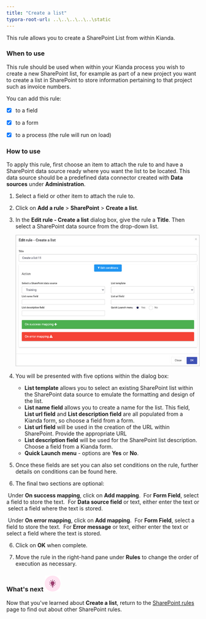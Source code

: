 ```yaml
---
title: "Create a list"
typora-root-url: ..\..\..\..\..\static
---
```


This rule allows you to create a SharePoint List from within Kianda.

### When to use

This rule should be used when within your Kianda process you wish to create a new SharePoint list, for example as part of a new project you want to create a list in SharePoint to store information pertaining to that project such as invoice numbers.

You can add this rule:

- [x] to a field
- [x] to a form 
- [x] to a process (the rule will run on load)


### How to use

To apply this rule, first choose an item to attach the rule to and have a SharePoint data source ready where you want the list to be located. This data source should be a predefined data connector created with **Data sources** under **Administration**. 

1. Select a field or other item to attach the rule to.

2. Click on **Add a rule** > **SharePoint** > **Create a list**. 

3. In the **Edit rule - Create a list** dialog box, give the rule a **Title**. Then select a SharePoint data source from the drop-down list.

     ![Create a list rule dialog box](/images/create-a-list-rule.jpg)

4. You will be presented with five options within the dialog box:

   - **List template** allows you to select an existing SharePoint list within the SharePoint data source to emulate the formatting and design of the list. 
   - **List name field** allows you to create a name for the list. This field, **List url field** and **List description field** are all populated from a Kianda form, so choose a field from a form.
   - **List url field** will be used in the creation of the URL within SharePoint. Provide the appropriate URL
   - **List description field** will be used for the SharePoint list description. Choose a field from a Kianda form.
   - **Quick Launch menu** - options are **Yes** or **No**.

5. Once these fields are set you can also set conditions on the rule, further details on conditions can be found here.

6. The final two sections are optional: 

​			Under **On success mapping**, click on **Add mapping**. 
​				For **Form Field**, select a field to store the text. 
​				For **Data source field** or text, either enter the text or 
​				select a field where the text is stored.

​			Under **On error mapping**, click on **Add mapping**. 
​				For **Form Field**, select a field to store the text. 
​				For **Error message** or text, either enter the text or 
​				select a field where the text is stored.

6. Click on **OK** when complete.

7. Move the rule in the right-hand pane under **Rules** to change the order of execution as necessary.

   

### What's next  ![Idea icon](/images/18.png) ###

Now that you've learned about **Create a list**, return to the [SharePoint rules](/docs/platform/rules/sharepoint/) page to find out about other SharePoint rules. 
